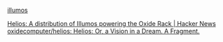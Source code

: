 
[illumos](https://illumos.org/)

[Helios: A distribution of Illumos powering the Oxide Rack | Hacker News](https://news.ycombinator.com/item?id=39178521)
[oxidecomputer/helios: Helios: Or, a Vision in a Dream. A Fragment.](https://github.com/oxidecomputer/helios)

